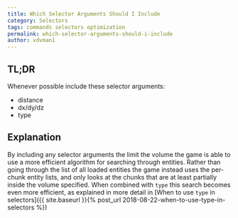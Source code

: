 ```yaml
---
title: Which Selector Arguments Should I Include
category: Selectors
tags: commands selectors optimization
permalink: which-selector-arguments-should-i-include
author: vdvman1
---
```


## TL;DR
Whenever possible include these selector arguments:
* distance
* dx/dy/dz
* type

## Explanation
By including any selector arguments the limit the volume the game is able to use a more efficient algorithm for searching through entities. Rather than going through the list of all loaded entities the game instead uses the per-chunk entity lists, and only looks at the chunks that are at least partially inside the volume specified.
When combined with `type` this search becomes even more efficient, as explained in more detail in [When to use `type` in selectors]({{ site.baseurl }}{% post_url 2018-08-22-when-to-use-type-in-selectors %})